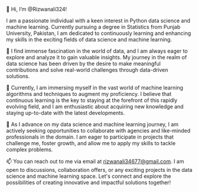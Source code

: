 👋 Hi, I’m @Rizwanali324!

I am a passionate individual with a keen interest in Python data science and machine learning. Currently pursuing a degree in Statistics from Punjab University, Pakistan, I am dedicated to continuously learning and enhancing my skills in the exciting fields of data science and machine learning.

👀 I find immense fascination in the world of data, and I am always eager to explore and analyze it to gain valuable insights. My journey in the realm of data science has been driven by the desire to make meaningful contributions and solve real-world challenges through data-driven solutions.

🌱 Currently, I am immersing myself in the vast world of machine learning algorithms and techniques to augment my proficiency. I believe that continuous learning is the key to staying at the forefront of this rapidly evolving field, and I am enthusiastic about acquiring new knowledge and staying up-to-date with the latest developments.

💞️ As I advance on my data science and machine learning journey, I am actively seeking opportunities to collaborate with agencies and like-minded professionals in the domain. I am eager to participate in projects that challenge me, foster growth, and allow me to apply my skills to tackle complex problems.

📫 You can reach out to me via email at rizwanali34677@gmail.com. I am open to discussions, collaboration offers, or any exciting projects in the data science and machine learning space. Let's connect and explore the possibilities of creating innovative and impactful solutions together!
<!---
Rizwanali324/Rizwanali324 is a ✨ special ✨ repository because its `README.md` (this file) appears on your GitHub profile.
You can click the Preview link to take a look at your changes.
--->
